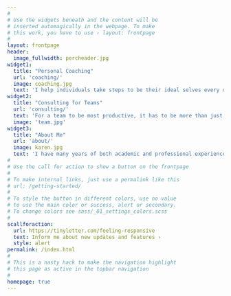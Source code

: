 ```yaml
---
#
# Use the widgets beneath and the content will be
# inserted automagically in the webpage. To make
# this work, you have to use › layout: frontpage
#
layout: frontpage
header:
  image_fullwidth: percheader.jpg
widget1:
  title: "Personal Coaching"
  url: 'coaching/'
  image: coaching.jpg
  text: 'I help individuals take steps to be their ideal selves every day, based on a strong foundation in positive psychology. I offer one-on-one personal coaching sessions in the Rhode Island area.'
widget2:
  title: "Consulting for Teams"
  url: 'consulting/'
  text: 'For a team to be most productive, it has to be more than just a group of people. I offer consulting for teams that enables them to work together on another level.'
  image: 'team.jpg'
widget3:
  title: "About Me"
  url: 'about/'
  image: karen.jpg
  text: 'I have many years of both academic and professional experience with positive psychology and team building, and I look forward to helping you apply their core principles for better personal or professional results.'
#
# Use the call for action to show a button on the frontpage
#
# To make internal links, just use a permalink like this
# url: /getting-started/
#
# To style the button in different colors, use no value
# to use the main color or success, alert or secondary.
# To change colors see sass/_01_settings_colors.scss
#
scallforaction:
  url: https://tinyletter.com/feeling-responsive
  text: Inform me about new updates and features ›
  style: alert
permalink: /index.html
#
# This is a nasty hack to make the navigation highlight
# this page as active in the topbar navigation
#
homepage: true
---
```


<!-- <div id="videoModal" class="reveal-modal large" data-reveal="">
  <div class="flex-video widescreen vimeo" style="display: block;">
    <iframe width="1280" height="720" src="https://www.youtube.com/embed/3b5zCFSmVvU" frameborder="0" allowfullscreen></iframe>
  </div>
  <a class="close-reveal-modal">&#215;</a>
</div> -->
